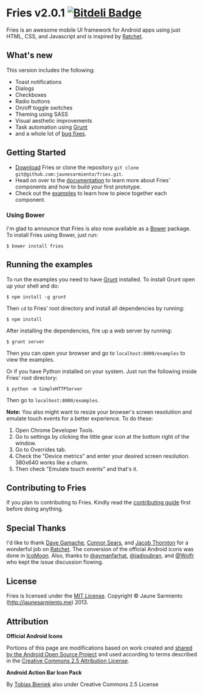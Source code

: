# Fries v2.0.1 [![Bitdeli Badge](https://d2weczhvl823v0.cloudfront.net/jaunesarmiento/fries/trend.png)](https://bitdeli.com/free "Bitdeli Badge")

Fries is an awesome mobile UI framework for Android apps using just HTML, CSS,
and Javascript and is inspired by [Ratchet].


## What's new

This version includes the following:

* Toast notifications
* Dialogs
* Checkboxes
* Radio buttons
* On/off toggle switches
* Theming using SASS
* Visual aesthetic improvements
* Task automation using [Grunt]
* and a whole lot of [bug fixes].


## Getting Started

* [Download] Fries or clone the repository `git clone git@github.com:jaunesarmiento/fries.git`.
* Head on over to the [documentation] to learn more about Fries' components and how to build your first prototype.
* Check out the [examples] to learn how to piece together each component.

### Using Bower

I'm glad to announce that Fries is also now available as a [Bower] package. To
install Fries using Bower, just run:

```shell
$ bower install fries
```


## Running the examples

To run the examples you need to have [Grunt] installed. To install Grunt open up
your shell and do:

```shell
$ npm install -g grunt
```

Then `cd` to Fries' root directory and install all dependencies by running:

```shell
$ npm install
```

After installing the dependencies, fire up a web server by running:

```shell
$ grunt server
```

Then you can open your browser and go to `localhost:8000/examples` to view the
examples.

Or if you have Python installed on your system. Just run the following inside
Fries' root directory:

```shell
$ python -m SimpleHTTPServer
```

Then go to `localhost:8000/examples`.

__Note:__ You also might want to resize your browser's screen resolutiion and
emulate touch events for a better experience. To do these:

1. Open Chrome Developer Tools.
2. Go to settings by clicking the little gear icon at the bottom right of the
   window.
3. Go to Overrides tab.
4. Check the "Device metrics" and enter your desired screen resolution. 380x640
   works like a charm.
5. Then check "Emulate touch events" and that's it.


## Contributing to Fries

If you plan to contributing to Fries. Kindly read the [contributing guide] first before doing anything.


## Special Thanks

I'd like to thank [Dave Gamache], [Connor Sears], and [Jacob Thornton] for a wonderful job on [Ratchet].
The conversion of the official Android icons was done in [IcoMoon]. Also, thanks to [@aymanfarhat](https://github.com/aymanfarhat),
[@jadjoubran](https://github.com/jadjoubran), and [@Wolfr](https://github.com/Wolfr) who kept the issue discussion flowing.


## License

Fries is licensed under the [MIT License]. Copyright &copy; Jaune Sarmiento (http://jaunesarmiento.me) 2013.


## Attribution
**Official Android Icons**

Portions of this page are modifications based on work created and [shared by the Android Open Source Project](http://code.google.com/policies.html) and used according to terms described in the [Creative Commons 2.5 Attribution License](http://creativecommons.org/licenses/by/2.5/).

__Android Action Bar Icon Pack__

By [Tobias Bieniek](https://github.com/Turbo87/Android-Action-Bar-Icon-Pack-Font) also under Creative Commons 2.5 License

[Download]: https://github.com/jaunesarmiento/fries/archive/master.zip
[Ratchet]: http://maker.github.io/ratchet
[documentation]: http://jaunesarmiento.me/fries
[Semantic Versioning]: http://semver.org/
[Grunt]: http://gruntjs.com/
[Bower]: http://bower.io/
[examples]: https://github.com/jaunesarmiento/fries/tree/master/examples
[bug fixes]: https://github.com/jaunesarmiento/fries/issues?labels=&page=1&state=closed
[breaking changes]: https://github.com/jaunesarmiento/fries/wiki/Breaking-Changes
[Dave Gamache]: http://github.com/dhgamache
[Connor Sears]: http://github.com/connors
[Jacob Thornton]: http://github.com/fat
[IcoMoon]: http://icomoon.io
[MIT License]: http://opensource.org/licenses/MIT
[contributing guide]: https://github.com/jaunesarmiento/fries/wiki/Contributing-to-Fries

